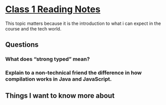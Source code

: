 # [Class 1 Reading Notes](https://github.com/snur206/reading-notes/blob/main/401/class1notes.md)

This topic matters because it is the introduction to what i can expect in the course and the tech world.

## Questions

### What does “strong typed” mean?


### Explain to a non-technical friend the difference in how compilation works in Java and JavaScript.



## Things I want to know more about

